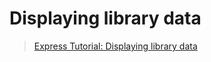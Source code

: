 # Displaying library data

> [Express Tutorial: Displaying library data](https://developer.mozilla.org/en-US/docs/Learn/Server-side/Express_Nodejs/Displaying_data)
